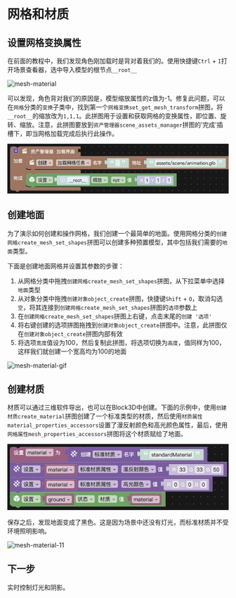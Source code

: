 # 网格和材质



## 设置网格变换属性

在前面的教程中，我们发现角色刚加载时是背对着我们的。使用快捷键`Ctrl` + `I`打开场景查看器，选中导入模型的根节点`__root__`

![mesh-material](https://cdn.zjbku.com/start/mesh-material.jpg)

可以发现，角色背对我们的原因是，模型缩放属性的z值为-1。修复此问题，可以在`网格`分类的`变换`子类中，找到第一个`网格变换set_get_mesh_transform`拼图，将`__root__`的缩放改为`1,1,1`。此拼图用于设置和获取网格的变换属性，即位置、旋转、缩放。注意，此拼图要放到`资产管理器scene_assets_manager`拼图的'完成'插槽下，即当网格加载完成后执行此操作。

![mesh-material-1](/img/start/set-transform.jpg)

## 创建地面

为了演示如何创建和操作网格，我们创建一个最简单的地面。使用网格分类的`创建网格create_mesh_set_shapes`拼图可以创建多种预置模型，其中包括我们需要的`地面`类型。

下面是创建地面网格并设置其参数的步骤：

1. 从网格分类中拖拽`创建网格create_mesh_set_shapes`拼图，从下拉菜单中选择`地面`类型
2. 从对象分类中拖拽`创建对象object_create`拼图，快捷键`Shift` + `O`，取消勾选`空`，将其连接到`创建网格create_mesh_set_shapes`拼图的`选项`参数上
3. 在`创建网格create_mesh_set_shapes`拼图上右键，点击末尾的`创建 '选项'`
4. 将右键创建的选项拼图拖拽到`创建对象object_create`拼图中。注意，此拼图仅在`创建对象object_create`拼图内部有效
5. 将选项`宽度`值设为100，然后复制此拼图，将选项切换为`高度`，值同样为100，这样我们就创建一个宽高均为100的地面

![mesh-material-gif](https://cdn.zjbku.com/start/create-mesh-1.gif)

## 创建材质

材质可以通过三维软件导出，也可以在Block3D中创建。下面的示例中，使用`创建材质create_material`拼图创建了一个标准类型的材质，然后使用`材质属性material_properties_accessors`设置了漫反射颜色和高光颜色属性，最后，使用`网格属性mesh_properties_accessors`拼图将这个材质赋给了地面。

![mesh-material-10](/img/start/mesh-material.jpg)

保存之后，发现地面变成了黑色。这是因为场景中还没有灯光，而标准材质并不受环境照明影响。

![mesh-material-11](https://cdn.zjbku.com/start/mesh-material-11.jpg)

## 下一步

实时控制灯光和阴影。